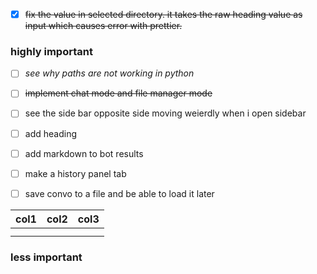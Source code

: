 - [x] ~~fix the value in selected directory. it takes the raw heading value as input which causes error with prettier.~~

### highly important

- [ ] _see why paths are not working in python_

- [ ] ~~implement chat mode and file manager mode~~
- [ ] see the side bar opposite side moving weierdly when i open sidebar
- [ ] add heading
- [ ] add markdown to bot results
- [ ] make a history panel tab
- [ ] save convo to a file and be able to load it later

| col1 | col2 | col3 |
| ---- | ---- | ---- |
|      |      |      |
|      |      |      |

### less important
